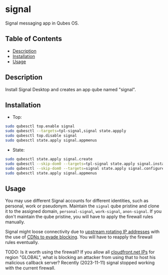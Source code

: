 # signal

Signal messaging app in Qubes OS.

## Table of Contents

*   [Description](#description)
*   [Installation](#installation)
*   [Usage](#usage)

## Description

Install Signal Desktop and creates an app qube named "signal".

## Installation

*   Top:

```sh
sudo qubesctl top.enable signal
sudo qubesctl --targets=tpl-signal,signal state.appply
sudo qubesctl top.disable signal
sudo qubesctl state.apply signal.appmenus
```

*   State:

<!-- pkg:begin:post-install -->

```sh
sudo qubesctl state.apply signal.create
sudo qubesctl --skip-dom0 --targets=tpl-signal state.apply signal.install
sudo qubesctl --skip-dom0 --targets=signal state.apply signal.configure
sudo qubesctl state.apply signal.appmenus
```

<!-- pkg:end:post-install -->

## Usage

You may use different Signal accounts for different identities, such as
personal, work or pseudonym. Maintain the `signal` qube pristine and clone it
to the assigned domain, `personal-signal`, `work-signal`, `anon-signal`. If
you don't maintain the qube pristine, you will have to apply the firewall
rules manually.

Signal might loose connectivity due to [upstream rotating IP
addresses](https://support.signal.org/hc/en-us/articles/360007320291) with the
use of [CDNs to evade
blocking](https://signal.org/blog/looking-back-on-the-front/).
You will have to reapply the firewall rules eventually.

TODO: Is it worth using the firewall? If you allow all [cloudfront.net
IPs](https://ip-ranges.amazonaws.com/ip-ranges.json) for region "GLOBAL", what
is blocking an attacker from using that to host his malicious callback server?
Recently (2023-11-11) signal stopped working with the current firewall.
